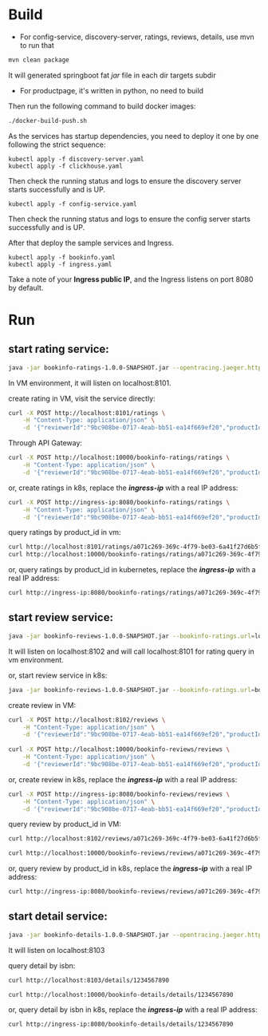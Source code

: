 # Build

* For config-service, discovery-server, ratings, reviews, details, use mvn to run that
~~~~~bash
mvn clean package
~~~~~
It will generated springboot fat *jar* file in each dir targets subdir

* For productpage, it's written in python, no need to build

Then run the following command to build docker images:
```bash
./docker-build-push.sh 
```

As the services has startup dependencies, you need to deploy it one by one following the strict sequence:

```shell
kubectl apply -f discovery-server.yaml
kubectl apply -f clickhouse.yaml
```

Then check the running status and logs to ensure the discovery server starts successfully and is UP.

`kubectl apply -f config-service.yaml`

Then check the running status and logs to ensure the config server starts successfully and is UP.

After that deploy the sample services and Ingress.

```shell
kubectl apply -f bookinfo.yaml
kubectl apply -f ingress.yaml
```

Take a note of your **Ingress public IP**, and the Ingress listens on port 8080 by default.

# Run

## start rating service: 
~~~~~bash
java -jar bookinfo-ratings-1.0.0-SNAPSHOT.jar --opentracing.jaeger.http-sender.url=http://jaeger-collector.default.svc:14268/api/traces
~~~~~
In VM environment, it will listen on localhost:8101. 

create rating in VM, visit the service directly:
~~~~~bash
curl -X POST http://localhost:8101/ratings \
	-H "Content-Type: application/json" \
	-d '{"reviewerId":"9bc908be-0717-4eab-bb51-ea14f669ef20","productId":"a071c269-369c-4f79-be03-6a41f27d6b5f","rating":3}' 
~~~~~

Through API Gateway:
~~~~~bash
curl -X POST http://localhost:10000/bookinfo-ratings/ratings \
	-H "Content-Type: application/json" \
	-d '{"reviewerId":"9bc908be-0717-4eab-bb51-ea14f669ef20","productId":"a071c269-369c-4f79-be03-6a41f27d6b5f","rating":3}' 
~~~~~  

or, create ratings in k8s, replace the ***ingress-ip*** with a real IP address:
~~~~~bash
curl -X POST http://ingress-ip:8080/bookinfo-ratings/ratings \
	-H "Content-Type: application/json" \
	-d '{"reviewerId":"9bc908be-0717-4eab-bb51-ea14f669ef20","productId":"a071c269-369c-4f79-be03-6a41f27d6b5f","rating":3}' 
~~~~~

query ratings by product_id in vm:
~~~~~bash
curl http://localhost:8101/ratings/a071c269-369c-4f79-be03-6a41f27d6b5f
curl http://localhost:10000/bookinfo-ratings/ratings/a071c269-369c-4f79-be03-6a41f27d6b5f
~~~~~

or, query ratings by product_id in kubernetes, replace the ***ingress-ip*** with a real IP address:
~~~~~bash
curl http://ingress-ip:8080/bookinfo-ratings/ratings/a071c269-369c-4f79-be03-6a41f27d6b5f
~~~~~

## start review service:
~~~~~bash
java -jar bookinfo-reviews-1.0.0-SNAPSHOT.jar --bookinfo-ratings.url=localhost:8101 --opentracing.jaeger.http-sender.url=http://jaeger-collector.default.svc:14268/api/traces
~~~~~
It will listen on localhost:8102 and will call localhost:8101 for rating query in vm environment.

or, start review service in k8s:
~~~~~bash
java -jar bookinfo-reviews-1.0.0-SNAPSHOT.jar --bookinfo-ratings.url=bookinfo-ratings.default.svc:9080 --opentracing.jaeger.http-sender.url=http://jaeger-collector.default.svc:14268/api/traces
~~~~~

create review in VM:
~~~~~bash
curl -X POST http://localhost:8102/reviews \
	-H "Content-Type: application/json" \
	-d '{"reviewerId":"9bc908be-0717-4eab-bb51-ea14f669ef20","productId":"a071c269-369c-4f79-be03-6a41f27d6b5f","review":"This was OK.","rating":3}' 
	
curl -X POST http://localhost:10000/bookinfo-reviews/reviews \
	-H "Content-Type: application/json" \
	-d '{"reviewerId":"9bc908be-0717-4eab-bb51-ea14f669ef20","productId":"a071c269-369c-4f79-be03-6a41f27d6b5f","review":"This was OK.","rating":3}'
~~~~~

or, create review in k8s, replace the ***ingress-ip*** with a real IP address:
~~~~~bash
curl -X POST http://ingress-ip:8080/bookinfo-reviews/reviews \
	-H "Content-Type: application/json" \
	-d '{"reviewerId":"9bc908be-0717-4eab-bb51-ea14f669ef20","productId":"a071c269-369c-4f79-be03-6a41f27d6b5f","review":"This was OK.","rating":3}'
~~~~~

query review by product_id in VM:
~~~~~bash
curl http://localhost:8102/reviews/a071c269-369c-4f79-be03-6a41f27d6b5f

curl http://localhost:10000/bookinfo-reviews/reviews/a071c269-369c-4f79-be03-6a41f27d6b5f
~~~~~

or, query review by product_id in k8s, replace the ***ingress-ip*** with a real IP address:
~~~~~bash
curl http://ingress-ip:8080/bookinfo-reviews/reviews/a071c269-369c-4f79-be03-6a41f27d6b5f
~~~~~

## start detail service:
~~~~~bash
java -jar bookinfo-details-1.0.0-SNAPSHOT.jar --opentracing.jaeger.http-sender.url=http://jaeger-collector.default.svc:14268/api/traces
~~~~~
It will listen on localhost:8103

query detail by isbn:
~~~~~bash
curl http://localhost:8103/details/1234567890

curl http://localhost:10000/bookinfo-details/details/1234567890
~~~~~

or, query detail by isbn in k8s, replace the ***ingress-ip*** with a real IP address:
~~~~~bash
curl http://ingress-ip:8080/bookinfo-details/details/1234567890
~~~~~


